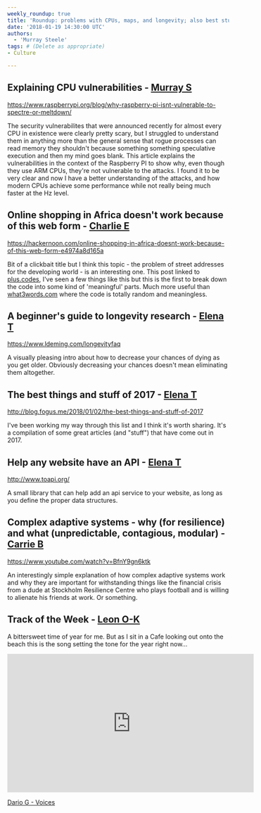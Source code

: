 ```yaml
---
weekly_roundup: true
title: 'Roundup: problems with CPUs, maps, and longevity; also best stuff of 2017, API tools, and complex adaptive systems'
date: '2018-01-19 14:30:00 UTC'
authors:
  - 'Murray Steele'
tags: # (Delete as appropriate)
- Culture

---
```


## Explaining CPU vulnerabilities - [Murray S](/team#murray-steele)

https://www.raspberrypi.org/blog/why-raspberry-pi-isnt-vulnerable-to-spectre-or-meltdown/

The security vulnerabilites that were announced recently for almost every CPU
in existence were clearly pretty scary, but I struggled to understand them in
anything more than the general sense that rogue processes can read memory they
shouldn't because something something speculative execution and then my mind
goes blank.  This article explains the vulnerabilities in the context of the
Raspberry PI to show why, even though they use ARM CPUs, they're not vulnerable
to the attacks.  I found it to be very clear and now I have a better
understanding of the attacks, and how modern CPUs achieve some performance
while not really being much faster at the Hz level.

## Online shopping in Africa doesn't work because of this web form - [Charlie E](/team#charlie-egan)

https://hackernoon.com/online-shopping-in-africa-doesnt-work-because-of-this-web-form-e4974a8d165a

Bit of a clickbait title but I think this topic - the problem of street
addresses for the developing world - is an interesting one. This post linked
to [plus.codes](https://plus.codes/), I've seen a few things like this but this
is the first to break down the code into some kind of 'meaningful' parts.
Much more useful than [what3words.com](https://map.what3words.com/glad.grapes.forget)
where the code is totally random and meaningless.

## A beginner's guide to longevity research - [Elena T](/team#elena-tanasoiu)

https://www.ldeming.com/longevityfaq

A visually pleasing intro about how to decrease your chances of dying as you
get older. Obviously decreasing your chances doesn't mean eliminating them
altogether.

## The best things and stuff of 2017 - [Elena T](/team#elena-tanasoiu)

http://blog.fogus.me/2018/01/02/the-best-things-and-stuff-of-2017

I've been working my way through this list and I think it's worth sharing. It's
a compilation of some great articles (and "stuff") that have come out in 2017.

## Help any website have an API - [Elena T](/team#elena-tanasoiu)

http://www.toapi.org/

A small library that can help add an api service to your website, as long as
you define the proper data structures.

## Complex adaptive systems - why (for resilience) and what (unpredictable, contagious, modular) - [Carrie B](/team#carrie-bedingfield)

https://www.youtube.com/watch?v=BfnY9gn6ktk

An interestingly simple explanation of how complex adaptive systems work and
why they are important for withstanding things like the financial crisis from
a dude at Stockholm Resilience Centre who plays football and is willing to
alienate his friends at work. Or something.

## Track of the Week - [Leon O-K](/team#leon-odey-knight)

A bittersweet time of year for me. But as I sit in a Cafe looking out onto the
beach this is the song setting the tone for the year right now...

<iframe width="560" height="315" src="https://www.youtube.com/embed/QqKKJNy8x_o" frameborder="0" allowfullscreen></iframe>

[Dario G - Voices](https://www.youtube.com/watch?v=QqKKJNy8x_o)
